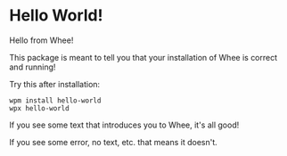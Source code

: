 # Hello World!
Hello from Whee!

This package is meant to tell you that your installation of Whee is correct and running!

Try this after installation:

```
wpm install hello-world
wpx hello-world
```
If you see some text that introduces you to Whee, it's all good!

If you see some error, no text, etc. that means it doesn't.
